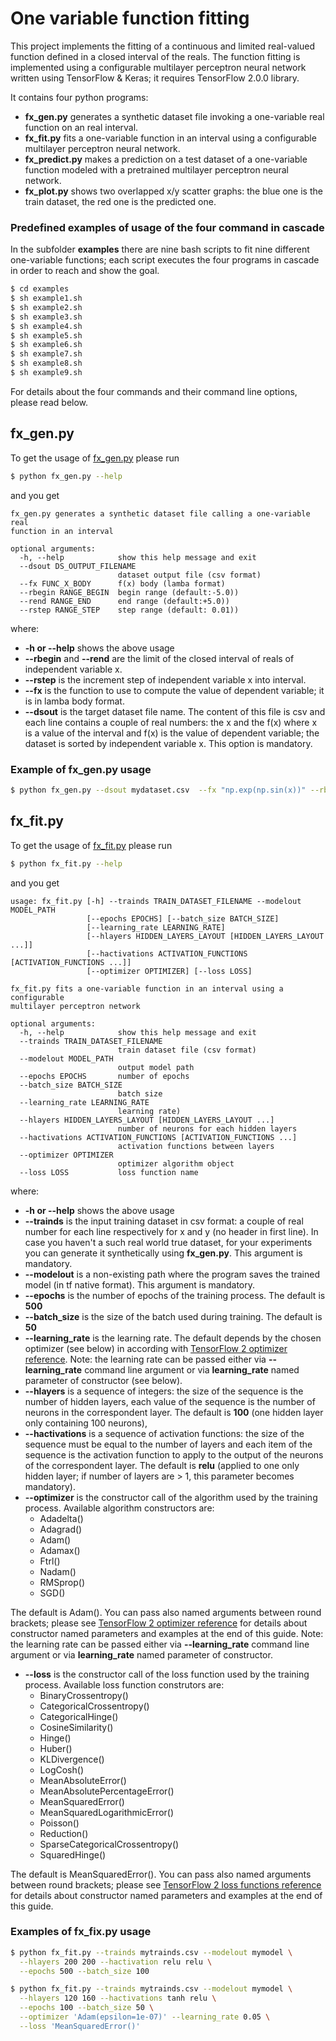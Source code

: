 # One variable function fitting
This project implements the fitting of a continuous and limited real-valued function defined in a closed interval of the reals.
The function fitting is implemented using a configurable multilayer perceptron neural network written using TensorFlow & Keras; it requires TensorFlow 2.0.0 library.

It contains four python programs:
 - **fx_gen.py** generates a synthetic dataset file invoking a one-variable real function on an real interval.
 - **fx_fit.py** fits a one-variable function in an interval using a configurable multilayer perceptron neural network.
 - **fx_predict.py** makes a prediction on a test dataset of a one-variable function modeled with a pretrained multilayer perceptron neural network.
 - **fx_plot.py** shows two overlapped x/y scatter graphs: the blue one is the train dataset, the red one is the predicted one.

### Predefined examples of usage of the four command in cascade
In the subfolder **examples** there are nine bash scripts to fit nine different one-variable functions; each script executes the four programs in cascade in order to reach and show the goal.

```bash
$ cd examples
$ sh example1.sh
$ sh example2.sh
$ sh example3.sh
$ sh example4.sh
$ sh example5.sh
$ sh example6.sh
$ sh example7.sh
$ sh example8.sh
$ sh example9.sh
```

For details about the four commands and their command line options, please read below.


## fx_gen.py
To get the usage of [fx_gen.py](./fx_gen.py) please run
```bash
$ python fx_gen.py --help
```

and you get
```
fx_gen.py generates a synthetic dataset file calling a one-variable real
function in an interval

optional arguments:
  -h, --help            show this help message and exit
  --dsout DS_OUTPUT_FILENAME
                        dataset output file (csv format)
  --fx FUNC_X_BODY      f(x) body (lamba format)
  --rbegin RANGE_BEGIN  begin range (default:-5.0))
  --rend RANGE_END      end range (default:+5.0))
  --rstep RANGE_STEP    step range (default: 0.01))
```

where:
- **-h or --help** shows the above usage
- **--rbegin** and **--rend** are the limit of the closed interval of reals of independent variable x.
- **--rstep** is the increment step of independent variable x into interval.
- **--fx** is the function to use to compute the value of dependent variable; it is in lamba body format.
- **--dsout** is the target dataset file name. The content of this file is csv and each line contains a couple of real numbers: the x and the f(x) where x is a value of the interval and f(x) is the value of dependent variable; the dataset is sorted by independent variable x. This option is mandatory.

### Example of fx_gen.py usage
```bash
$ python fx_gen.py --dsout mydataset.csv  --fx "np.exp(np.sin(x))" --rbegin -6.0 --rend 6.0 --rstep 0.05
```


## fx_fit.py
To get the usage of [fx_fit.py](./fx_fit.py) please run
```bash
$ python fx_fit.py --help
```

and you get
```
usage: fx_fit.py [-h] --trainds TRAIN_DATASET_FILENAME --modelout MODEL_PATH
                 [--epochs EPOCHS] [--batch_size BATCH_SIZE]
                 [--learning_rate LEARNING_RATE]
                 [--hlayers HIDDEN_LAYERS_LAYOUT [HIDDEN_LAYERS_LAYOUT ...]]
                 [--hactivations ACTIVATION_FUNCTIONS [ACTIVATION_FUNCTIONS ...]]
                 [--optimizer OPTIMIZER] [--loss LOSS]

fx_fit.py fits a one-variable function in an interval using a configurable
multilayer perceptron network

optional arguments:
  -h, --help            show this help message and exit
  --trainds TRAIN_DATASET_FILENAME
                        train dataset file (csv format)
  --modelout MODEL_PATH
                        output model path
  --epochs EPOCHS       number of epochs
  --batch_size BATCH_SIZE
                        batch size
  --learning_rate LEARNING_RATE
                        learning rate)
  --hlayers HIDDEN_LAYERS_LAYOUT [HIDDEN_LAYERS_LAYOUT ...]
                        number of neurons for each hidden layers
  --hactivations ACTIVATION_FUNCTIONS [ACTIVATION_FUNCTIONS ...]
                        activation functions between layers
  --optimizer OPTIMIZER
                        optimizer algorithm object
  --loss LOSS           loss function name
```

where:
- **-h or --help** shows the above usage
- **--trainds** is the input training dataset in csv format: a couple of real number for each line respectively for x and y (no header in first line). In case you haven't a such real world true dataset, for your experiments you can generate it synthetically using **fx_gen.py**. This argument is mandatory.
- **--modelout** is a non-existing path where the program saves the trained model (in tf native format). This argument is mandatory.
- **--epochs** is the number of epochs of the training process. The default is **500**
- **--batch_size** is the size of the batch used during training. The default is **50**
- **--learning_rate** is the learning rate. The default depends by the chosen optimizer (see below) in according with [TensorFlow 2 optimizer reference](https://www.tensorflow.org/api_docs/python/tf/keras/optimizers).
Note: the learning rate can be passed either via **--learning_rate** command line argument or via **learning_rate** named parameter of constructor (see below).
- **--hlayers** is a sequence of integers: the size of the sequence is the number of hidden layers, each value of the sequence is the number of neurons in the correspondent layer. The default is **100** (one hidden layer only containing 100 neurons),
- **--hactivations** is a sequence of activation functions: the size of the sequence must be equal to the number of layers and each item of the sequence is the activation function to apply to the output of the neurons of the correspondent layer. The default is **relu** (applied to one only hidden layer; if number of layers are > 1, this parameter becomes mandatory).
- **--optimizer** is the constructor call of the algorithm used by the training process. Available algorithm constructors are:
  - Adadelta()
  - Adagrad()
  - Adam()
  - Adamax()
  - Ftrl()
  - Nadam()
  - RMSprop()
  - SGD()

The default is Adam(). You can pass also named arguments between round brackets; please see [TensorFlow 2 optimizer reference](https://www.tensorflow.org/api_docs/python/tf/keras/optimizers) for details about constructor named parameters and examples at the end of this guide.
Note: the learning rate can be passed either via **--learning_rate** command line argument or via **learning_rate** named parameter of constructor.
- **--loss** is the constructor call of the loss function used by the training process. Available loss function construtors are:
  - BinaryCrossentropy()
  - CategoricalCrossentropy()
  - CategoricalHinge()
  - CosineSimilarity()
  - Hinge()
  - Huber()
  - KLDivergence()
  - LogCosh()
  - MeanAbsoluteError()
  - MeanAbsolutePercentageError()
  - MeanSquaredError()
  - MeanSquaredLogarithmicError()
  - Poisson()
  - Reduction()
  - SparseCategoricalCrossentropy()
  - SquaredHinge()

The default is MeanSquaredError(). You can pass also named arguments between round brackets; please see [TensorFlow 2 loss functions reference](https://www.tensorflow.org/api_docs/python/tf/keras/losses) for details about constructor named parameters and examples at the end of this guide.

### Examples of fx_fix.py usage
```bash
$ python fx_fit.py --trainds mytrainds.csv --modelout mymodel \
  --hlayers 200 200 --hactivation relu relu \
  --epochs 500 --batch_size 100

$ python fx_fit.py --trainds mytrainds.csv --modelout mymodel \
  --hlayers 120 160 --hactivations tanh relu \
  --epochs 100 --batch_size 50 \
  --optimizer 'Adam(epsilon=1e-07)' --learning_rate 0.05 \
  --loss 'MeanSquaredError()'
```
